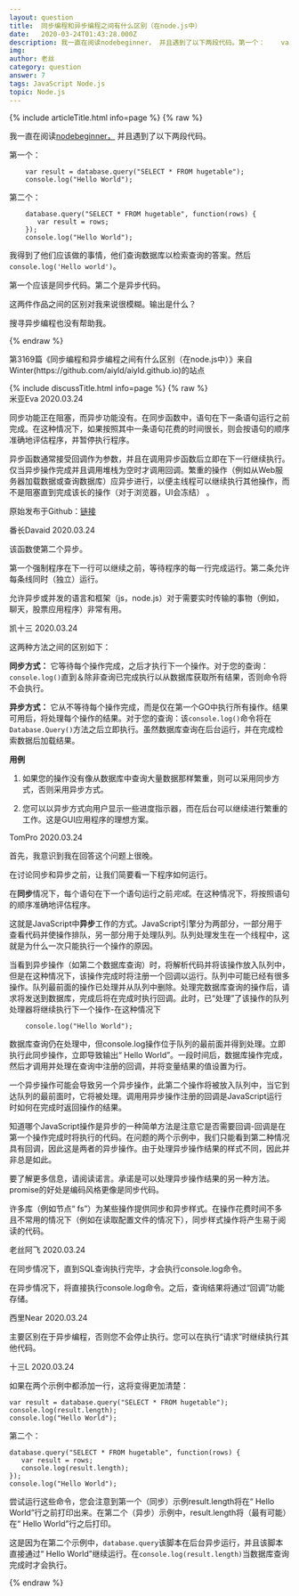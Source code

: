 ```yaml
---
layout: question
title:  同步编程和异步编程之间有什么区别（在node.js中）
date:   2020-03-24T01:43:28.000Z
description: 我一直在阅读nodebeginner， 并且遇到了以下两段代码。第一个：    var result = database.query("SEL...
img: 
author: 老丝
category: question
answer: 7
tags: JavaScript Node.js
topic: Node.js
---
```

<div class="article-root">
  <div class="article">
    {% include articleTitle.html info=page %}
    {% raw %}
    <div class="article-content"><p><font style="vertical-align: inherit;"><font style="vertical-align: inherit;">我一直在阅读</font></font><a href="http://www.nodebeginner.org/" rel="noreferrer"><font style="vertical-align: inherit;"><font style="vertical-align: inherit;">nodebeginner，</font></font></a><font style="vertical-align: inherit;"><font style="vertical-align: inherit;"> 
并且遇到了以下两段代码。</font></font></p>

<p><font style="vertical-align: inherit;"><font style="vertical-align: inherit;">第一个：</font></font></p>

<pre><code>    var result = database.query("SELECT * FROM hugetable");<font></font>
    console.log("Hello World");<font></font>
</code></pre>

<p><font style="vertical-align: inherit;"><font style="vertical-align: inherit;">第二个：</font></font></p>

<pre><code>    database.query("SELECT * FROM hugetable", function(rows) {<font></font>
       var result = rows;<font></font>
    });<font></font>
    console.log("Hello World");<font></font>
</code></pre>

<p><font style="vertical-align: inherit;"><font style="vertical-align: inherit;">我得到了他们应该做的事情，他们查询数据库以检索查询的答案。</font><font style="vertical-align: inherit;">然后</font></font><code>console.log('Hello world')</code><font style="vertical-align: inherit;"><font style="vertical-align: inherit;">。</font></font></p>

<p><font style="vertical-align: inherit;"><font style="vertical-align: inherit;">第一个应该是同步代码。</font><font style="vertical-align: inherit;">第二个是异步代码。</font></font></p>

<p><font style="vertical-align: inherit;"><font style="vertical-align: inherit;">这两件作品之间的区别对我来说很模糊。</font><font style="vertical-align: inherit;">输出是什么？</font></font></p>

<p><font style="vertical-align: inherit;"><font style="vertical-align: inherit;">搜寻异步编程也没有帮助我。 </font></font></p></div>
    {% endraw %}
  </div>
  <p class="winter_mark">第3169篇《同步编程和异步编程之间有什么区别（在node.js中）》来自Winter(https://github.com/aiyld/aiyld.github.io)的站点</p>
  <div class="discuss-wrapper">
    {% include discussTitle.html info=page %}
    {% raw %}
    <div class="discuss-list">
    <div class="discuss-item">
        <div class="discuss-parent">
          <div class="discuss-meta">
            <span class="discuss-user">米亚Eva</span>
            <span class="discuss-time">2020.03.24</span>
          </div>
          <div class="discuss-comment"><p><font style="vertical-align: inherit;"><font style="vertical-align: inherit;">同步功能正在阻塞，而异步功能没有。</font><font style="vertical-align: inherit;">在同步函数中，语句在下一条语句运行之前完成。</font><font style="vertical-align: inherit;">在这种情况下，如果按照其中一条语句花费的时间很长，则会按语句的顺序准确地评估程序，并暂停执行程序。</font></font></p>

<p><font style="vertical-align: inherit;"><font style="vertical-align: inherit;">异步函数通常接受回调作为参数，并且在调用异步函数后立即在下一行继续执行。</font><font style="vertical-align: inherit;">仅当异步操作完成并且调用堆栈为空时才调用回调。</font><font style="vertical-align: inherit;">繁重的操作（例如从Web服务器加载数据或查询数据库）应异步进行，以便主线程可以继续执行其他操作，而不是阻塞直到完成该长的操作（对于浏览器，UI会冻结） 。</font></font></p>

<p><font style="vertical-align: inherit;"><font style="vertical-align: inherit;">原始发布于Github：</font></font><a href="https://github.com/yangshun/front-end-interview-handbook/blob/master/questions/javascript-questions.md#explain-the-difference-between-synchronous-and-asynchronous-functions" rel="nofollow noreferrer"><font style="vertical-align: inherit;"><font style="vertical-align: inherit;">链接</font></font></a></p></div>
        </div></div><div class="discuss-item">
        <div class="discuss-parent">
          <div class="discuss-meta">
            <span class="discuss-user">番长Davaid</span>
            <span class="discuss-time">2020.03.24</span>
          </div>
          <div class="discuss-comment"><p><font style="vertical-align: inherit;"><font style="vertical-align: inherit;">该函数使第二个异步。</font></font></p>

<p><font style="vertical-align: inherit;"><font style="vertical-align: inherit;">第一个强制程序在下一行可以继续之前，等待程序的每一行完成运行。</font><font style="vertical-align: inherit;">第二条允许每条线同时（独立）运行。</font></font></p>

<p><font style="vertical-align: inherit;"><font style="vertical-align: inherit;">允许异步或并发的语言和框架（js，node.js）对于需要实时传输的事物（例如，聊天，股票应用程序）非常有用。</font></font></p></div>
        </div></div><div class="discuss-item">
        <div class="discuss-parent">
          <div class="discuss-meta">
            <span class="discuss-user">凯十三</span>
            <span class="discuss-time">2020.03.24</span>
          </div>
          <div class="discuss-comment"><p><font style="vertical-align: inherit;"><font style="vertical-align: inherit;">这两种方法之间的区别如下：</font></font></p>

<p><strong><font style="vertical-align: inherit;"><font style="vertical-align: inherit;">同步方式：</font></font></strong><font style="vertical-align: inherit;"><font style="vertical-align: inherit;"> 
它等待每个操作完成，之后才执行下一个操作。</font><font style="vertical-align: inherit;">对于您的查询：</font></font><code>console.log()</code><font style="vertical-align: inherit;"><font style="vertical-align: inherit;">直到＆除非查询已完成执行以从数据库获取所有结果，否则命令将不会执行。</font></font></p>

<p><strong><font style="vertical-align: inherit;"><font style="vertical-align: inherit;">异步方式：</font></font></strong><font style="vertical-align: inherit;"><font style="vertical-align: inherit;"> 
它从不等待每个操作完成，而是仅在第一个GO中执行所有操作。</font><font style="vertical-align: inherit;">结果可用后，将处理每个操作的结果。</font><font style="vertical-align: inherit;">对于您的查询：该</font></font><code>console.log()</code><font style="vertical-align: inherit;"><font style="vertical-align: inherit;">命令将在</font></font><code>Database.Query()</code><font style="vertical-align: inherit;"><font style="vertical-align: inherit;">方法</font><font style="vertical-align: inherit;">之后立即执行</font><font style="vertical-align: inherit;">。</font><font style="vertical-align: inherit;">虽然数据库查询在后台运行，并在完成检索数据后加载结果。</font></font></p>

<p><strong><font style="vertical-align: inherit;"><font style="vertical-align: inherit;">用例</font></font></strong></p>

<ol>
<li><p><font style="vertical-align: inherit;"><font style="vertical-align: inherit;">如果您的操作没有像从数据库中查询大量数据那样繁重，则可以采用同步方式，否则采用异步方式。</font></font></p></li>
<li><p><font style="vertical-align: inherit;"><font style="vertical-align: inherit;">您可以以异步方式向用户显示一些进度指示器，而在后台可以继续进行繁重的工作。</font><font style="vertical-align: inherit;">这是GUI应用程序的理想方案。</font></font></p></li>
</ol></div>
        </div></div><div class="discuss-item">
        <div class="discuss-parent">
          <div class="discuss-meta">
            <span class="discuss-user">TomPro</span>
            <span class="discuss-time">2020.03.24</span>
          </div>
          <div class="discuss-comment"><p><font style="vertical-align: inherit;"><font style="vertical-align: inherit;">首先，我意识到我在回答这个问题上很晚。</font></font></p>

<p><font style="vertical-align: inherit;"><font style="vertical-align: inherit;">在讨论同步和异步之前，让我们简要看一下程序如何运行。</font></font></p>

<p><font style="vertical-align: inherit;"><font style="vertical-align: inherit;">在</font></font><strong><font style="vertical-align: inherit;"><font style="vertical-align: inherit;">同步</font></font></strong><font style="vertical-align: inherit;"><font style="vertical-align: inherit;">情况下，每个语句</font><font style="vertical-align: inherit;">在下一个语句运行之前</font></font><em><font style="vertical-align: inherit;"><font style="vertical-align: inherit;">完成</font></font></em><font style="vertical-align: inherit;"><font style="vertical-align: inherit;">。</font><font style="vertical-align: inherit;">在这种情况下，将按照语句的顺序准确地评估程序。</font></font></p>

<p><font style="vertical-align: inherit;"><font style="vertical-align: inherit;">这就是</font><font style="vertical-align: inherit;">JavaScript中</font></font><strong><font style="vertical-align: inherit;"><font style="vertical-align: inherit;">异步</font></font></strong><font style="vertical-align: inherit;"><font style="vertical-align: inherit;">工作的方式。</font><font style="vertical-align: inherit;">JavaScript引擎分为两部分，一部分用于查看代码并使操作排队，另一部分用于处理队列。</font><font style="vertical-align: inherit;">队列处理发生在一个线程中，这就是为什么一次只能执行一个操作的原因。</font></font></p>

<p><font style="vertical-align: inherit;"><font style="vertical-align: inherit;">当看到异步操作（如第二个数据库查询）时，将解析代码并将该操作放入队列中，但是在这种情况下，该操作完成时将注册一个回调以运行。</font><font style="vertical-align: inherit;">队列中可能已经有很多操作。</font><font style="vertical-align: inherit;">队列最前面的操作已处理并从队列中删除。</font><font style="vertical-align: inherit;">处理完数据库查询的操作后，请求将发送到数据库，完成后将在完成时执行回调。</font><font style="vertical-align: inherit;">此时，已“处理”了该操作的队列处理器将继续执行下一个操作-在这种情况下</font></font></p>

<pre><code>    console.log("Hello World"); 
</code></pre>

<p><font style="vertical-align: inherit;"><font style="vertical-align: inherit;">数据库查询仍在处理中，但console.log操作位于队列的最前面并得到处理。</font><font style="vertical-align: inherit;">立即执行此同步操作，立即导致输出“ Hello World”。</font><font style="vertical-align: inherit;">一段时间后，数据库操作完成，然后才调用并处理在查询中注册的回调，并将变量结果的值设置为行。</font></font></p>

<p><font style="vertical-align: inherit;"><font style="vertical-align: inherit;">一个异步操作可能会导致另一个异步操作，此第二个操作将被放入队列中，当它到达队列的最前面时，它将被处理。</font><font style="vertical-align: inherit;">调用用异步操作注册的回调是JavaScript运行时如何在完成时返回操作的结果。</font></font></p>

<p><font style="vertical-align: inherit;"><font style="vertical-align: inherit;">知道哪个JavaScript操作是异步的一种简单方法是注意它是否需要回调-回调是在第一个操作完成时将执行的代码。</font><font style="vertical-align: inherit;">在问题的两个示例中，我们只能看到第二种情况具有回调，因此这是两者的异步操作。</font><font style="vertical-align: inherit;">由于处理异步操作结果的样式不同，因此并非总是如此。</font></font></p>

<p><font style="vertical-align: inherit;"><font style="vertical-align: inherit;">要了解更多信息，请阅读诺言。</font><font style="vertical-align: inherit;">承诺是可以处理异步操作结果的另一种方法。</font><font style="vertical-align: inherit;">promise的好处是编码风格更像是同步代码。</font></font></p>

<p><font style="vertical-align: inherit;"><font style="vertical-align: inherit;">许多库（例如节点“ fs”）为某些操作提供同步和异步样式。</font><font style="vertical-align: inherit;">在操作花费时间不多且不常用的情况下（例如在读取配置文件的情况下），同步样式操作将产生易于阅读的代码。</font></font></p></div>
        </div></div><div class="discuss-item">
        <div class="discuss-parent">
          <div class="discuss-meta">
            <span class="discuss-user">老丝阿飞</span>
            <span class="discuss-time">2020.03.24</span>
          </div>
          <div class="discuss-comment"><p><font style="vertical-align: inherit;"><font style="vertical-align: inherit;">在同步情况下，直到SQL查询执行完毕，才会执行console.log命令。</font></font></p>

<p><font style="vertical-align: inherit;"><font style="vertical-align: inherit;">在异步情况下，将直接执行console.log命令。</font><font style="vertical-align: inherit;">之后，查询结果将通过“回调”功能存储。</font></font></p></div>
        </div></div><div class="discuss-item">
        <div class="discuss-parent">
          <div class="discuss-meta">
            <span class="discuss-user">西里Near</span>
            <span class="discuss-time">2020.03.24</span>
          </div>
          <div class="discuss-comment"><p><font style="vertical-align: inherit;"><font style="vertical-align: inherit;">主要区别在于异步编程，否则您不会停止执行。</font><font style="vertical-align: inherit;">您可以在执行“请求”时继续执行其他代码。</font></font></p></div>
        </div></div><div class="discuss-item">
        <div class="discuss-parent">
          <div class="discuss-meta">
            <span class="discuss-user">十三L</span>
            <span class="discuss-time">2020.03.24</span>
          </div>
          <div class="discuss-comment"><p><font style="vertical-align: inherit;"><font style="vertical-align: inherit;">如果在两个示例中都添加一行，这将变得更加清楚：</font></font></p>

<pre><code>var result = database.query("SELECT * FROM hugetable");<font></font>
console.log(result.length);<font></font>
console.log("Hello World");<font></font>
</code></pre>

<p><font style="vertical-align: inherit;"><font style="vertical-align: inherit;">第二个：</font></font></p>

<pre><code>database.query("SELECT * FROM hugetable", function(rows) {<font></font>
   var result = rows;<font></font>
   console.log(result.length);<font></font>
});<font></font>
console.log("Hello World");<font></font>
</code></pre>

<p><font style="vertical-align: inherit;"><font style="vertical-align: inherit;">尝试运行这些命令，您会注意到第一个（同步）示例result.length将在“ Hello World”行之前打印出来。</font><font style="vertical-align: inherit;">在第二个（异步）示例中，result.length将（最有可能）在“ Hello World”行之后打印。</font></font></p>

<p><font style="vertical-align: inherit;"><font style="vertical-align: inherit;">这是因为在第二个示例中，</font></font><code>database.query</code><font style="vertical-align: inherit;"><font style="vertical-align: inherit;">该脚本在后台异步运行，并且该脚本直接通过“ Hello World”继续运行。</font><font style="vertical-align: inherit;">在</font></font><code>console.log(result.length)</code><font style="vertical-align: inherit;"><font style="vertical-align: inherit;">当数据库查询完成时才会执行。</font></font></p></div>
        </div></div>
    </div>
    {% endraw %}
  </div>
<div>
